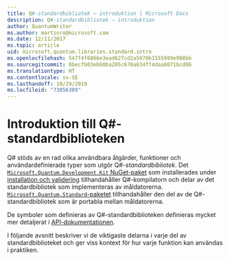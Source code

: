 ```yaml
---
title: Q#-standardbibliotek – introduktion | Microsoft Docs
description: Q#-standardbibliotek – introduktion
author: QuantumWriter
ms.author: martinro@microsoft.com
ms.date: 12/11/2017
ms.topic: article
uid: microsoft.quantum.libraries.standard.intro
ms.openlocfilehash: 547f4f6066e3ead627cd2a5970b1555999e988bb
ms.sourcegitcommit: 8becfb03eb60ba205c670a634ff4daa8071bcd06
ms.translationtype: HT
ms.contentlocale: sv-SE
ms.lasthandoff: 10/29/2019
ms.locfileid: "73056389"
---
```

# <a name="introduction-to-the-q-standard-libraries"></a>Introduktion till Q#-standardbiblioteken #

Q# stöds av en rad olika användbara åtgärder, funktioner och användardefinierade typer som utgör Q#-*standardbibliotek*.
Det [`Microsoft.Quantum.Development.Kit` NuGet-paket](https://www.nuget.org/packages/microsoft.quantum.development.kit) som installerades under [installation och validering](xref:microsoft.quantum.install) tillhandahåller Q#-kompilatorn och delar av det standardbibliotek som implementeras av måldatorerna.
[`Microsoft.Quantum.Standard`-paketet](https://www.nuget.org/packages/microsoft.quantum.standard) tillhandahåller den del av de Q#-standardbibliotek som är portabla mellan måldatorerna.

De symboler som definieras av Q#-standardbiblioteken definieras mycket mer detaljerat i [API-dokumentationen](xref:microsoft.quantum.standardlibsintro).

I följande avsnitt beskriver vi de viktigaste delarna i varje del av standardbiblioteket och ger viss kontext för hur varje funktion kan användas i praktiken.
